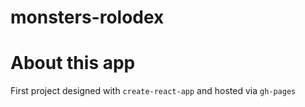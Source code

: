 # monsters-rolodex

# About this app

First project designed with `create-react-app` and hosted via `gh-pages`
